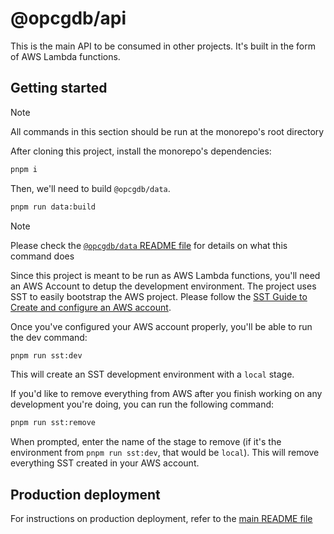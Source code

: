 # @opcgdb/api

This is the main API to be consumed in other projects. It's built in the form of AWS Lambda functions.

## Getting started

> [!NOTE]
> All commands in this section should be run at the monorepo's root directory

After cloning this project, install the monorepo's dependencies:

```bash
pnpm i
```

Then, we'll need to build `@opcgdb/data`.

```bash
pnpm run data:build
```

> [!NOTE]
> Please check the [`@opcgdb/data` README file](../data/README.md) for details on what this command does

Since this project is meant to be run as AWS Lambda functions, you'll need an AWS Account to detup the development environment. The project uses SST to easily bootstrap the AWS project. Please follow the [SST Guide to Create and configure an AWS account](https://sst.dev/chapters/create-an-aws-account.html).

Once you've configured your AWS account properly, you'll be able to run the dev command:

```bash
pnpm run sst:dev
```

This will create an SST development environment with a `local` stage.

If you'd like to remove everything from AWS after you finish working on any development you're doing, you can run the following command:

```bash
pnpm run sst:remove
```

When prompted, enter the name of the stage to remove (if it's the environment from `pnpm run sst:dev`, that would be `local`). This will remove everything SST created in your AWS account.

## Production deployment

For instructions on production deployment, refer to the [main README file](../../README.md#deployment)
